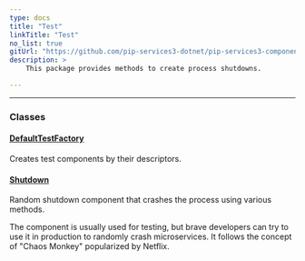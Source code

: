 ```yaml
---
type: docs
title: "Test"
linkTitle: "Test"
no_list: true
gitUrl: "https://github.com/pip-services3-dotnet/pip-services3-components-dotnet"
description: >
    This package provides methods to create process shutdowns.

---
```

---

<div class="module-body"> 

### Classes

#### [DefaultTestFactory](default_test_factory)
Creates test components by their descriptors.


#### [Shutdown](shutdown)
Random shutdown component that crashes the process
using various methods.

The component is usually used for testing, but brave developers
can try to use it in production to randomly crash microservices.
It follows the concept of "Chaos Monkey" popularized by Netflix.

</div>
